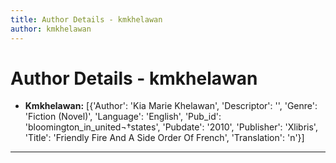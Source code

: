 ```yaml
---
title: Author Details - kmkhelawan
author: kmkhelawan
---
```


# Author Details - kmkhelawan

<ul>
    <li><strong>Kmkhelawan:</strong> [{'Author': 'Kia Marie Khelawan', 'Descriptor': '', 'Genre': 'Fiction (Novel)', 'Language': 'English', 'Pub_id': 'bloomington_in_united¬†states', 'Pubdate': '2010', 'Publisher': 'Xlibris', 'Title': 'Friendly Fire And A Side Order Of French', 'Translation': 'n'}]</li>
</ul>
<hr>